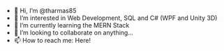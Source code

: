 - 👋 Hi, I’m @tharmas85
- 👀 I’m interested in Web Development, SQL and C# (WPF and Unity 3D)
- 🌱 I’m currently learning the MERN Stack
- 💞️ I’m looking to collaborate on anything...
- 📫 How to reach me: Here!

<!---
tharmas85/tharmas85 is a ✨ special ✨ repository because its `README.md` (this file) appears on your GitHub profile.
You can click the Preview link to take a look at your changes.
--->
